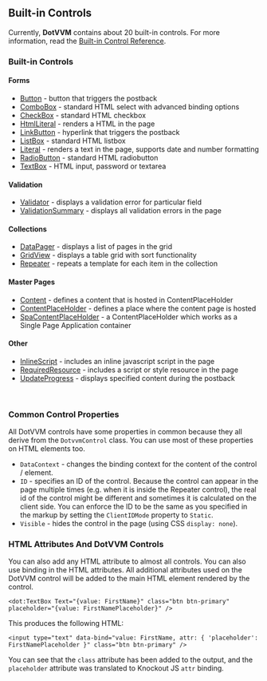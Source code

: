 ## Built-in Controls

Currently, **DotVVM** contains about 20 built-in controls.
For more information, read the [Built-in Control Reference](/docs/controls/builtin/Button/{branch}).

### Built-in Controls

#### Forms
+ [Button](/docs/controls/builtin/Button/{branch}) - button that triggers the postback
+ [ComboBox](/docs/controls/builtin/ComboBox/{branch}) - standard HTML select with advanced binding options
+ [CheckBox](/docs/controls/builtin/CheckBox/{branch}) - standard HTML checkbox
+ [HtmlLiteral](/docs/controls/builtin/HtmlLiteral/{branch}) - renders a HTML in the page
+ [LinkButton](/docs/controls/builtin/LinkButton/{branch}) - hyperlink that triggers the postback
+ [ListBox](/docs/controls/builtin/ListBox/{branch}) - standard HTML listbox
+ [Literal](/docs/controls/builtin/Literal/{branch}) - renders a text in the page, supports date and number formatting
+ [RadioButton](/docs/controls/builtin/RadioButton/{branch}) - standard HTML radiobutton
+ [TextBox](/docs/controls/builtin/TextBox/{branch}) - HTML input, password or textarea

#### Validation
+ [Validator](/docs/controls/builtin/Validator/{branch}) - displays a validation error for particular field
+ [ValidationSummary](/docs/controls/builtin/ValidationSummary/{branch}) - displays all validation errors in the page

#### Collections
+ [DataPager](/docs/controls/builtin/DataPager/{branch}) - displays a list of pages in the grid
+ [GridView](/docs/controls/builtin/GridView/{branch}) - displays a table grid with sort functionality
+ [Repeater](/docs/controls/builtin/Repeater/{branch}) - repeats a template for each item in the collection

#### Master Pages
+ [Content](/docs/controls/builtin/Content/{branch}) - defines a content that is hosted in ContentPlaceHolder
+ [ContentPlaceHolder](/docs/controls/builtin/ContentPlaceHolder/{branch}) - defines a place where the content page is hosted
+ [SpaContentPlaceHolder](/docs/controls/builtin/SpaContentPlaceHolder/{branch}) - a ContentPlaceHolder which works as a Single Page Application container

#### Other
+ [InlineScript](/docs/controls/builtin/InlineScript/{branch}) - includes an inline javascript script in the page
+ [RequiredResource](/docs/tutorials/basics-javascript-and-css/{branch}) - includes a script or style resource in the page
+ [UpdateProgress](/docs/controls/builtin/UpdateProgress/{branch}) - displays specified content during the postback

&nbsp;

### Common Control Properties

All DotVVM controls have some properties in common because they all derive from the `DotvvmControl` class. 
You can use most of these properties on HTML elements too.

+ `DataContext` - changes the binding context for the content of the control / element.
+ `ID` - specifies an ID of the control. Because the control can appear in the page multiple times (e.g. when it is inside the Repeater control), the real
  id of the control might be different and sometimes it is calculated on the client side. You can enforce the ID to be the same as you specified in the markup
  by setting the `ClientIDMode` property to `Static`. 
+ `Visible` - hides the control in the page (using CSS `display: none`).

### HTML Attributes And DotVVM Controls

You can also add any HTML attribute to almost all controls. You can also use binding in the HTML attributes.
All additional attributes used on the DotVVM control will be added to the main HTML element rendered by the control.

```DOTHTML
<dot:TextBox Text="{value: FirstName}" class="btn btn-primary" placeholder="{value: FirstNamePlaceholder}" />
```

This produces the following HTML:

```DOTHTML
<input type="text" data-bind="value: FirstName, attr: { 'placeholder': FirstNamePlaceholder }" class="btn btn-primary" />
```

You can see that the `class` attribute has been added to the output, and the `placeholder` attribute was translated to Knockout JS `attr` binding.

